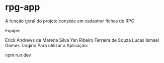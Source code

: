 # rpg-app

A função geral do projeto consiste em cadastrar fichas de RPG

Equipe:

Erick Andrews de Marena Silva
Yan Ribeiro Ferreira de Souza
Lucas Ismael Gomes Targino
Para utilizar a Aplicação:

npm run dev

